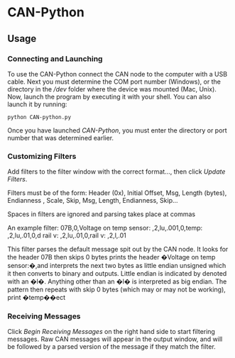 CAN-Python
==========

## Usage

### Connecting and Launching
To use the CAN-Python connect the CAN node to the computer with a USB cable. Next you must determine the COM port number (Windows), or the directory in the */dev* folder where the device was mounted (Mac, Unix). Now, launch the program by executing it with your shell. You can also launch it by running:

    python CAN-python.py

Once you have launched *CAN-Python*, you must enter the directory or port number that was determined earlier.

### Customizing Filters

Add filters to the filter window with the correct format..., then click *Update Filters*.


Filters must be of the form: Header (0x), Initial Offset, Msg, Length (bytes), Endianness , Scale, Skip, Msg, Length, Endianness, Skip...

Spaces in filters are ignored and parsing takes place at commas

An example filter:
07B,0,Voltage on temp sensor: ,2,lu,.001,0,temp: ,2,lu,.01,0,d rail v: ,2,lu,.01,0,rail v: ,2,l,.01

This filter parses the default message spit out by the CAN node. It looks for the header 07B then skips 0 bytes prints the header �Voltage on temp sensor:�,and interprets the next two bytes as little endian unsigned which it then converts to binary and outputs. Little endian is indicated by denoted with an �l�.  Anything other than an �l� is interpreted as big endian. The pattern then repeats with skip 0 bytes (which may or may not be working), print �temp��ect

### Receiving Messages

Click *Begin Receiving Messages* on the right hand side to start filtering messages. Raw CAN messages will appear in the output window, and will be followed by a parsed version of the message if they match the filter.

